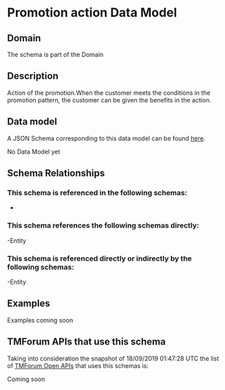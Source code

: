 # Promotion action Data Model

## Domain

The  schema is part of the  Domain

## Description

Action of the promotion.When the customer meets the conditions in the promotion pattern, the customer can be given the benefits in the action.

## Data model

A JSON Schema corresponding to this data model can be found
[here](https://github.com/tmforum-rand/schemas/blob/master/Product/PromotionAction.schema.json).

No Data Model yet

## Schema Relationships

### This schema is referenced in the following schemas:

-

### This schema references the following schemas directly:

-Entity

### This schema is referenced directly or indirectly by the following schemas:

-Entity



## Examples

Examples coming soon

## TMForum APIs that use this schema

Taking into consideration the snapshot of 18/09/2019 01:47:28 UTC the list of [TMForum Open APIs](https://www.tmforum.org/open-apis/) that uses this schemas is:

Coming soon
